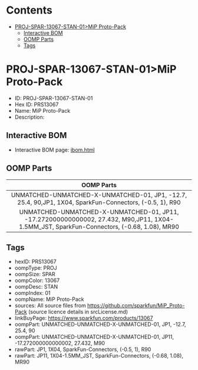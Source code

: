 



Contents
========

* [PROJ-SPAR-13067-STAN-01>MiP Proto-Pack](#proj-spar-13067-stan-01mip-proto-pack)
	* [Interactive BOM](#interactive-bom)
	* [OOMP Parts](#oomp-parts)
	* [Tags](#tags)

# PROJ-SPAR-13067-STAN-01>MiP Proto-Pack

- ID: PROJ-SPAR-13067-STAN-01
- Hex ID: PRS13067
- Name: MiP Proto-Pack
- Description: 

## Interactive BOM

- Interactive BOM page: [ibom.html](kicad/bom/ibom.html)

## OOMP Parts
  

|OOMP Parts|
| :---: |
|UNMATCHED-UNMATCHED-X-UNMATCHED-01, JP1, -12.7, 25.4, 90,JP1, 1X04, SparkFun-Connectors, (-0.5, 1), R90|
|UNMATCHED-UNMATCHED-X-UNMATCHED-01, JP11, -17.272000000000002, 27.432, M90,JP11, 1X04-1.5MM_JST, SparkFun-Connectors, (-0.68, 1.08), MR90|

## Tags

- hexID: PRS13067
- oompType: PROJ
- oompSize: SPAR
- oompColor: 13067
- oompDesc: STAN
- oompIndex: 01
- oompName: MiP Proto-Pack
- sources: All source files from https://github.com/sparkfun/MiP_Proto-Pack (source licence details in srcLicense.md)
- linkBuyPage: https://www.sparkfun.com/products/13067
- oompPart: UNMATCHED-UNMATCHED-X-UNMATCHED-01, JP1, -12.7, 25.4, 90
- oompPart: UNMATCHED-UNMATCHED-X-UNMATCHED-01, JP11, -17.272000000000002, 27.432, M90
- rawPart: JP1, 1X04, SparkFun-Connectors, (-0.5, 1), R90
- rawPart: JP11, 1X04-1.5MM_JST, SparkFun-Connectors, (-0.68, 1.08), MR90
